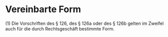 # Vereinbarte Form

(1) Die Vorschriften des § 126, des § 126a oder des § 126b gelten im Zweifel auch für die durch Rechtsgeschäft bestimmte Form.